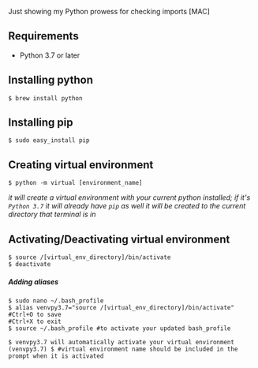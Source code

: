 Just showing my Python prowess for checking imports [MAC]

## Requirements
* Python 3.7 or later

## Installing python
```
$ brew install python
```

## Installing pip
```
$ sudo easy_install pip
```

## Creating virtual environment
```
$ python -m virtual [environment_name] 
```  
_it will create a virtual environment with your current python installed; if it's `Python 3.7` it will already have `pip` as well_
_it will be created to the current directory that terminal is in_  

## Activating/Deactivating virtual environment
```
$ source /[virtual_env_directory]/bin/activate
$ deactivate
```
##### Adding aliases
```
$ sudo nano ~/.bash_profile
$ alias venvpy3.7="source /[virtual_env_directory]/bin/activate"
#Ctrl+O to save
#Ctrl+X to exit
$ source ~/.bash_profile #to activate your updated bash_profile

$ venvpy3.7 will automatically activate your virtual environment
(venvpy3.7) $ #virtual environment name should be included in the prompt when it is activated
```
